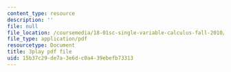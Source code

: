 ```yaml
---
content_type: resource
description: ''
file: null
file_location: /coursemedia/18-01sc-single-variable-calculus-fall-2010/15b37c29de7a3e6dc0a439ebefb73313_MK_0QHbUnIA.pdf
file_type: application/pdf
resourcetype: Document
title: 3play pdf file
uid: 15b37c29-de7a-3e6d-c0a4-39ebefb73313
---
```

